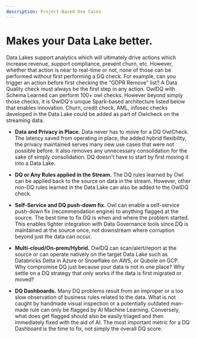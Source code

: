 ```yaml
---
description: Project-Based Use Cases
---
```


# Makes your Data Lake better.

Data Lakes support analytics which will ultimately drive actions which increase revenue, support compliance, prevent churn, etc.  However, whether that action is near to real-time or not, none of those can be performed without first performing a DQ check.  For example, can you trigger an action before first checking the “GDPR Remove” list?  A Data Quality check must always be the first step in any action.  OwlDQ with Schema Learned can perform 100+ owl checks.  However beyond simply those checks, it is OwlDQ's unique Spark-based architecture listed below that enables innovation.   Churn, credit check, AML, infosec checks developed in the Data Lake could be added as part of Owlcheck on the streaming data.

* **Data and Privacy in Place.**  Data never has to move for a DQ OwlCheck.  The latency saved from operating in place, the added hybrid flexibility, the privacy maintained serves many new use cases that were not possible before.  It also removes any unnecessary consolidation for the sake of simply consolidation.    DQ doesn't have to start by first moving it into a Data Lake.  



* **DQ or Any Rules applied in the Stream.**  The DQ rules learned by Owl can be applied back to the source on data in the stream.  However, other non-DQ rules learned in the Data Lake can also be added to the OwlDQ check.  



* **Self-Service and DQ push-down fix.**  Owl can enable a self-service push-down fix \(recommendation engine\) to anything flagged at the source.  The best time to fix DQ is when and where the problem started.  This enables tighter integration with Data Governance tools since DQ is maintained at the source once, not downstream where corruption beyond just the data can occur. 



* **Multi-cloud/On-prem/Hybrid.**  OwlDQ can scan/alert/report at the source or can operate natively on the target Data Lake such as Databricks Delta in Azure or Snowflake on AWS, or Qubole on GCP.    Why compromise DQ just because your data is not in one place?  Why settle on a DQ strategy that only works if the data is first migrated or moved?

 

* **DQ Dashboards.**  Many DQ problems result from an improper or a too slow observation of business rules related to the data.  What is not caught by handmade visual inspection or a potentially outdated man-made rule can only be flagged by AI Machine Learning.  Conversely, what does get flagged should also be easily triaged and then immediately fixed with the aid of AI.  The most important metric for a DQ Dashboard is the time to fix, not simply the overall DQ score.







